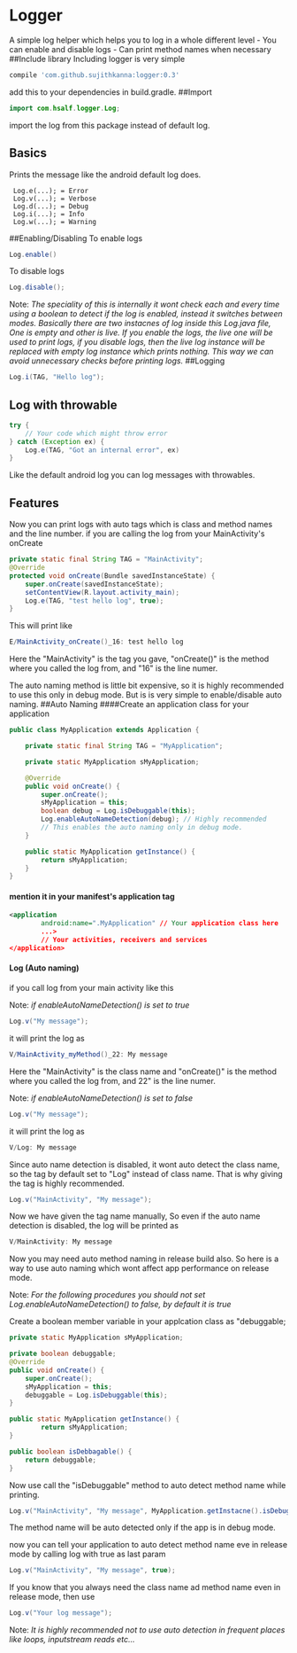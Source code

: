 # Logger
A simple log helper which helps you to log in a whole different level
	- You can enable and disable logs
	- Can print method names when necessary
##Include library
Including logger is very simple
```groovy
compile 'com.github.sujithkanna:logger:0.3'
```
add this to your dependencies in build.gradle.
##Import
```java
import com.hsalf.logger.Log;
```
import the log from this package instead of default log.
## Basics
Prints the message like the android default log does.

	 Log.e(...); = Error
	 Log.v(...); = Verbose
	 Log.d(...); = Debug
	 Log.i(...); = Info
	 Log.w(...); = Warning

##Enabling/Disabling
To enable logs
```java
Log.enable()
```
To disable logs
```java
Log.disable();
```
Note: *The speciality of this is internally it wont check each and every time using a boolean to detect if the log is enabled, instead it switches between modes. Basically there are two instacnes of log inside this Log.java file, One is empty and other is live. If you enable the logs, the live one will be used to print logs, if you disable logs, then the live log instance will be replaced with empty log instance which prints nothing. This way we can avoid unnecessary checks before printing logs.*
##Logging
```java
Log.i(TAG, "Hello log");
```
## Log with throwable
```java
try {
	// Your code which might throw error
} catch (Exception ex) {
	Log.e(TAG, "Got an internal error", ex)
}
```
Like the default android log you can log messages with throwables.
## Features
Now you can print logs with auto tags which is class and method names and the line number.
if you are calling the log from your MainActivity's onCreate

```java
private static final String TAG = "MainActivity";
@Override
protected void onCreate(Bundle savedInstanceState) {
    super.onCreate(savedInstanceState);
    setContentView(R.layout.activity_main);
    Log.e(TAG, "test hello log", true);
}
```
This will print like
```groovy
E/MainActivity_onCreate()_16: test hello log
```

Here the "MainActivity" is the tag you gave, "onCreate()" is the method where you called the log from, and "16" is the line numer.

The auto naming method is little bit expensive, so it is highly recommended to use this only in debug mode. But is is very simple to enable/disable auto naming.
##Auto Naming
####Create an application class for your application
```java
public class MyApplication extends Application {

    private static final String TAG = "MyApplication";

    private static MyApplication sMyApplication;

    @Override
    public void onCreate() {
        super.onCreate();
        sMyApplication = this;
        boolean debug = Log.isDebuggable(this);
        Log.enableAutoNameDetection(debug); // Highly recommended
        // This enables the auto naming only in debug mode.
    }

    public static MyApplication getInstance() {
        return sMyApplication;
    }
}
```
#### mention it in your manifest's application tag
```xml
<application
        android:name=".MyApplication" // Your application class here
        ...>
		// Your activities, receivers and services
</application>
```

#### Log (Auto naming)
if you call log from your main activity like this

Note: *if enableAutoNameDetection() is set to true*
```java
Log.v("My message");
```
it will print the log as
```groovy
V/MainActivity_myMethod()_22: My message
```
Here the "MainActivity" is the class name and "onCreate()" is the method where you called the log from, and 22" is the line numer.

Note: *if enableAutoNameDetection() is set to false*
```java
Log.v("My message");
```
it will print the log as
```groovy
V/Log: My message
```
Since auto name detection is disabled, it wont auto detect the class name, so the tag by default set to "Log" instead of class name. That is why giving the tag is highly recommended.

```java
Log.v("MainActivity", "My message");
```
Now we have given the tag name manually, So even if the auto name detection is disabled, the log will be printed as
```groovy
V/MainActivity: My message
```
Now you may need auto method naming in release build also.
So here is a way to use auto naming which wont affect app performance on release mode.

Note: *For the following procedures you should not set Log.enableAutoNameDetection() to false, by default it is true*

Create a boolean member variable in your applcation class as "debuggable;

```java
private static MyApplication sMyApplication;

private boolean debuggable;
@Override
public void onCreate() {
    super.onCreate();
    sMyApplication = this;
    debuggable = Log.isDebuggable(this);
}

public static MyApplication getInstance() {
        return sMyApplication;
}

public boolean isDebbagable() {
	return debuggable;
}
```

Now use call the "isDebuggable" method to auto detect method name while printing.

```java
Log.v("MainActivity", "My message", MyApplication.getInstacne().isDebuggalbe());
```

The method name will be auto detected only if the app is in debug mode.

now you can tell your application to auto detect method name eve in release mode by calling log with true as last param
```java
Log.v("MainActivity", "My message", true);
```
If you know that you always need the class name ad method name even in release mode, then use
```java
Log.v("Your log message");
```
Note: *It is highly recommended not to use auto detection in frequent places like loops, inputstream reads etc...*
